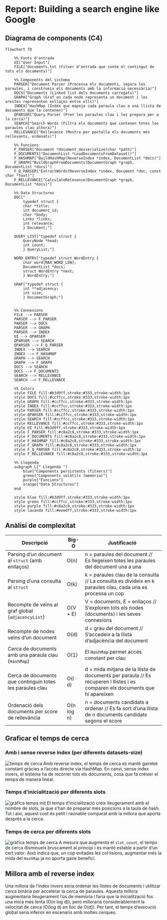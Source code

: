# Report: Building a search engine like Google
## Diagrama de components (C4) 

```mermaid
flowchart TD

    %% Fonts d'entrada
    UI["User Input"]
    FILE["documents.txt (Fitxer d’entrada que conté el contingut de tots els documents)"]

    %% Components del sistema
    PARSER["Document Parser (Processa els documents, separa les paraules, i construeix els documents amb la informació necessària)"]
    DOCS["Documents (Linked list dels documents carregats)"]
    GRAPH["Graph (Graf on cada node representa un document i les arestes representen enllaços entre ells)"]
    INDEX["HashMap (Índex que mapeja cada paraula clau a una llista de documents que la contenen)"]
    QPARSER["Query Parser (Pren les paraules clau i les prepara per a la cerca)"]
    SEARCH["Search Words (Filtra els documents que contenen totes les paraules clau alhora)"]
    RELLEVANCE["Rellevance (Mostra per pantalla els documents més rellevants, ordenats)"]

    %% Funcions
    F_PARSER["Document *document_desserialize(char *path)"]
    F_DOCUMENTS["DocumentList *LoadDocumentsFromDataset()"]
    F_HASHMAP["BuildHashMap(ReverseIndex *index, DocumentList *docs)"]
    F_GRAPH["BuildGraphFromDocuments(DocumentGraph *graph, DocumentList *docs)"]
    F_Q_PARSER["ExtractWords(ReverseIndex *index, Document *doc, const char *text)"]
    F_RELLEVANCE["CalculateRelevance(DocumentGraph *graph, DocumentList *docs)"]
    
    %% Data Structures 
    DOC["
        typedef struct {
        char *title;
        int document_id;
        char *body;
        Links *links;
        int relevance;
        } Document;"] 
    
    QUERY_LIST["typedef struct {
        QueryNode *head;
        int count;
        } QueryList;"]
    
    WORD_ENTRY["typedef struct WordEntry {
        char word[MAX_WORD_LEN];
        DocumentList *docs;    
        struct WordEntry *next;
        } WordEntry;"]

    GRAF["typedef struct {
        int **adjacency; 
        int size;        
        } DocumentGraph;"]
    

    %% Connexions
    FILE --> PARSER
    PARSER --> F_PARSER
    PARSER --> DOCS
    PARSER --> GRAPH
    PARSER --> INDEX
    UI --> QPARSER
    QPARSER --> SEARCH
    QPARSER --> F_Q_PARSER
    INDEX --> SEARCH
    INDEX --> F_HASHMAP
    GRAPH --> SEARCH
    GRAPH --> F_GRAPH
    DOCS --> SEARCH
    DOCS --> F_DOCUMENTS
    SEARCH --> RELLEVANCE
    SEARCH --> F_RELLEVANCE

    %% Colors
    style FILE fill:#b3d9ff,stroke:#333,stroke-width:1px
    style DOCS fill:#ccffcc,stroke:#333,stroke-width:1px
    style GRAPH fill:#ccffcc,stroke:#333,stroke-width:1px
    style INDEX fill:#ccffcc,stroke:#333,stroke-width:1px
    style PARSER fill:#ccffcc,stroke:#333,stroke-width:1px
    style QPARSER fill:#ccffcc,stroke:#333,stroke-width:1px
    style SEARCH fill:#ccffcc,stroke:#333,stroke-width:1px
    style RELLEVANCE fill:#ccffcc,stroke:#333,stroke-width:1px
    style UI fill:#b3d9ff,stroke:#333,stroke-width:1px
    style F_PARSER fill:#c8a2c8,stroke:#333,stroke-width:1px
    style F_DOCUMENTS fill:#c8a2c8,stroke:#333,stroke-width:1px
    style F_HASHMAP fill:#c8a2c8,stroke:#333,stroke-width:1px
    style F_GRAPH fill:#c8a2c8,stroke:#333,stroke-width:1px
    style F_Q_PARSER fill:#c8a2c8,stroke:#333,stroke-width:1p
    style F_RELLEVANCE fill:#c8a2c8,stroke:#333,stroke-width:1px

    %% Llegenda
    subgraph L[" Llegenda "]
        blue["Components persistents (fitxers)"]
        green["Components volàtils (memòria)"]
        purple["Funcions"]
        orange["Data Structures"]
    end

    style blue fill:#b3d9ff,stroke:#333,stroke-width:1px
    style green fill:#ccffcc,stroke:#333,stroke-width:1px
    style purple fill:#c8a2c8,stroke:#333,stroke-width:1px
    style lavanda fill:#eeedff,stroke:#333,stroke-width:1px

```
## Anàlisi de complexitat

| Descripció                                                           | Big-O       | Justificació                                                                 |
|----------------------------------------------------------------------|-------------|------------------------------------------------------------------------------|
| Parsing d’un document al `struct` (amb enllaços)                    | O(n)        | n = paraules del document // Es llegeixen totes les paraules del document una a una                        |
| Parsing d’una consulta al `struct`                                  | O(k)        | k = paraules clau de la consulta // La consulta es divideix en k paraules clau, cada una es processa un cop                                            |
| Recompte de veïns al graf global (`adjacencyList`)                  | O(V + E)    | V = documents, E = enllaços // S’exploren tots els nodes (documents) i les seves connexions                       |
| Recompte de nodes veïns d’un document                                     | O(d)        | d = grau del document // S’accedeix a la llista d’adjacència del document     |
| Cerca de documents amb una paraula clau (`HashMap`)                 | O(1)        | El `HashMap` permet accés constant per clau                                                    |
| Cerca de documents que continguin totes les paraules clau           | O(l · d)    | d = mida mitjana de la llista de documents per paraula // Es recuperen l llistes i es comparen els documents que hi apareixen            |
| Ordenació dels documents per score de rellevància                   | O(n log n)  | n = documents candidats a ordenar // Es fa sort d’una llista de n documents candidats segons el score     |

## Graficar el temps de cerca
### Amb i sense reverse index (per diferents datasets-size)
![temps de cerca](hashmap_no_hashmap.png)
Amb reverse index, el temps de cerca es manté gairebé constant gràcies a l’accés directe via HashMap. En canvi, sense índex invers, el sistema ha de recórrer tots els documents, cosa que fa créixer el temps de manera lineal.

### Temps d'inicialització per diferents slots
![gràfica temps init](init.png)
El temps d’inicialització creix lleugerament amb el nombre de slots, ja que s’han de preparar més posicions a la taula de hash. Tot i així, aquest cost és petit i raonable comparat amb la millora que aporta després a la cerca.

### Temps de cerca per diferents slots
![gràfica temps de cerca](search.png)
A mesura que augmenta el `slot_count`, el temps de cerca disminueix bruscament al principi i es manté estable a partir d’un cert valor. Això indica que, un cop evitades les col·lisions, augmentar més la mida del `HashMap` ja no aporta gaire benefici.


## Millora amb el reverse index
Una millora de l’índex invers seria ordenar les llistes de documents i utilitzar cerca binària per accelerar la cerca de paraules. Aquesta millora augmentaria lleugerament l’ús de memòria i faria que la inicialització fos una mica més lenta (O(n log d)), però milloraria considerablement la velocitat de cerca (O(log d) en lloc de O(d)). Per tant, el temps d’execució global seria inferior en escenaris amb moltes cerques.





